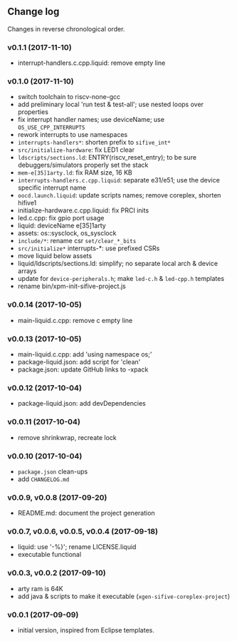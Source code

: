 ## Change log

Changes in reverse chronological order.

### v0.1.1 (2017-11-10)

* interrupt-handlers.c.cpp.liquid: remove empty line

### v0.1.0 (2017-11-10)

* switch toolchain to riscv-none-gcc
* add preliminary local 'run test & test-all'; use nested loops over properties
* fix interrupt handler names; use deviceName; use `OS_USE_CPP_INTERRUPTS`
* rework interrupts to use namespaces
* `interrupts-handlers*`: shorten prefix to `sifive_int*`
* `src/initialize-hardware`: fix LED1 clear
* `ldscripts/sections.ld`: ENTRY(riscv_reset_entry); to be sure debuggers/simulators properly set the stack
* `mem-e[35]1arty.ld`: fix RAM size, 16 KB
* `interrupts-handlers.c.cpp.liquid`: separate e31/e51; use the device specific interrupt name
* `oocd.launch.liquid`: update scripts names; remove coreplex, shorten hifive1
* initialize-hardware.c.cpp.liquid: fix PRCI inits
* led.c.cpp: fix gpio port usage
* liquid: deviceName e[35]1arty
* assets: os::sysclock, os_sysclock
* `include/*`: rename csr `set/clear_*_bits`
* `src/initialize*` interrupts-*: use prefixed CSRs
* move liquid below assets
* liquid/ldscripts/sections.ld: simplify; no separate local arch & device arrays
* update for `device-peripherals.h`; make `led-c.h` & `led-cpp.h` templates
* rename bin/xpm-init-sifive-project.js

### v0.0.14 (2017-10-05)

* main-liquid.c.cpp: remove c empty line

### v0.0.13 (2017-10-05)

* main-liquid.c.cpp: add 'using namespace os;'
* package-liquid.json: add script for 'clean'
* package.json: update GitHub links to -xpack

### v0.0.12 (2017-10-04)

* package-liquid.json: add devDependencies

### v0.0.11 (2017-10-04)

* remove shrinkwrap, recreate lock

### v0.0.10 (2017-10-04)

* `package.json` clean-ups
* add `CHANGELOG.md`

### v0.0.9, v0.0.8 (2017-09-20)

* README.md: document the project generation

### v0.0.7, v0.0.6, v0.0.5, v0.0.4 (2017-09-18)

* liquid: use '-%}'; rename LICENSE.liquid
* executable functional

### v0.0.3, v0.0.2 (2017-09-10)

* arty ram is 64K
* add java & scripts to make it executable (`xgen-sifive-coreplex-project`)

### v0.0.1 (2017-09-09)

* initial version, inspired from Eclipse templates.



